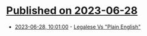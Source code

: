 # [Published on 2023-06-28](index.md)

* [2023-06-28, 10:01:00](https://soylentnews.org/article.pl?sid=23/06/27/1342205&from=rss) - [Legalese Vs \"Plain English\"](https://soylentnews.org/article.pl?sid=23/06/27/1342205&from=rss)

